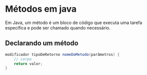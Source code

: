 # Métodos em java
Em Java, um método é um bloco de código que executa uma tarefa específica e pode ser chamado quando necessário.

## Declarando um método
```java
modificador tipoDeRetorno nomeDoMetodo(parâmetros) {
    // corpo
    return valor; 
}
```